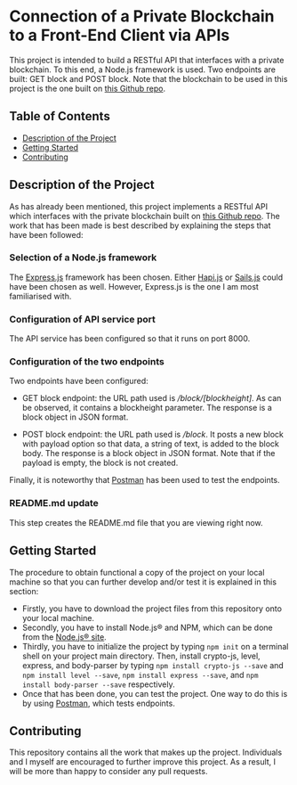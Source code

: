 # Connection of a Private Blockchain to a Front-End Client via APIs

This project is intended to build a RESTful API that interfaces with a private blockchain. To this end, a Node.js framework is used. Two endpoints are built: GET block and POST block. Note that the blockchain to be used in this project is the one built on [this Github repo](https://github.com/EsteveM/Creation-of-a-private-blockchain).

## Table of Contents

* [Description of the Project](#description-of-the-project)
* [Getting Started](#getting-started)
* [Contributing](#contributing)

## Description of the Project

As has already been mentioned, this project implements a RESTful API which interfaces with the private blockchain built on [this Github repo](https://github.com/EsteveM/Creation-of-a-private-blockchain). The work that has been made is best described by explaining the steps that have been followed:

### Selection of a Node.js framework

The [Express.js](https://expressjs.com/) framework has been chosen. Either [Hapi.js](https://hapijs.com/) or [Sails.js](https://sailsjs.com/) could have been chosen as well. However, Express.js is the one I am most familiarised with.

### Configuration of API service port

The API service has been configured so that it runs on port 8000.

### Configuration of the two endpoints

Two endpoints have been configured:

* GET block endpoint: the URL path used is */block/[blockheight]*. As can be observed, it contains a blockheight parameter. The response is a block object in JSON format.

* POST block endpoint: the URL path used is */block*. It posts a new block with payload option so that data, a string of text, is added to the block body. The response is a block object in JSON format. Note that if the payload is empty, the block is not created.

Finally, it is noteworthy that [Postman](https://www.getpostman.com/) has been used to test the endpoints.

### README.md update

This step creates the README.md file that you are viewing right now.

## Getting Started

The procedure to obtain functional a copy of the project on your local machine so that you can further develop and/or test it is explained in this section:

* Firstly, you have to download the project files from this repository onto your local machine.
* Secondly, you have to install Node.js® and NPM, which can be done from the [Node.js® site](https://nodejs.org/en/).
* Thirdly, you have to initialize the project by typing `npm init` on a terminal shell on your project main directory. Then, install crypto-js, level, express, and body-parser by typing `npm install crypto-js --save` and `npm install level --save`, `npm install express --save`, and `npm install body-parser --save` respectively.
* Once that has been done, you can test the project. One way to do this is by using [Postman](https://www.getpostman.com/), which tests endpoints.

## Contributing

This repository contains all the work that makes up the project. Individuals and I myself are encouraged to further improve this project. As a result, I will be more than happy to consider any pull requests.


